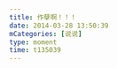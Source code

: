 ```yaml
---
title: 作孽啊！！！
date: 2014-03-28 13:50:39
mCategories: [说说]
type: moment
time: t135039
---
```


<div id="pics-20140328135039"></div>

<script src="/lib/moment/pics.js"></script>
<script>
var data = [
    {"link": "2014-03-28_000000.jpeg", "type": "shuoshuo"}
];
picsRender(data, "pics-20140328135039");
</script>
